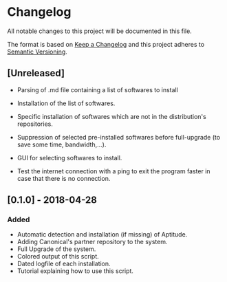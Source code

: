 # Changelog
All notable changes to this project will be documented in this file.

The format is based on [Keep a Changelog](http://keepachangelog.com/en/1.0.0/)
and this project adheres to [Semantic Versioning](http://semver.org/spec/v2.0.0.html).

## [Unreleased]
- Parsing of .md file containing a list of softwares to install
- Installation of the list of softwares.
- Specific installation of softwares which are not in the distribution's repositories.
- Suppression of selected pre-installed softwares before full-upgrade (to save some time, bandwidth,...).
- GUI for selecting softwares to install.

- Test the internet connection with a ping to exit the program faster in case that there is no connection.


## [0.1.0] - 2018-04-28
### Added
- Automatic detection and installation (if missing) of Aptitude.
- Adding Canonical's partner repository to the system.
- Full Upgrade of the system.
- Colored output of this script.
- Dated logfile of each installation.
- Tutorial explaining how to use this script.
